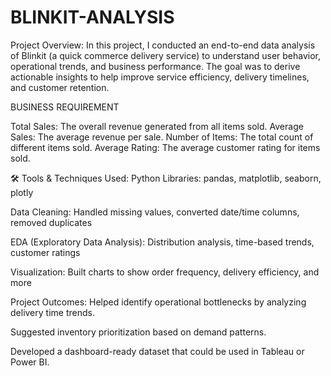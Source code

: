 # BLINKIT-ANALYSIS
 Project Overview: In this project, I conducted an end-to-end data analysis of Blinkit (a quick commerce delivery service) to understand user behavior, operational trends, and business performance. The goal was to derive actionable insights to help improve service efficiency, delivery timelines, and customer retention.


BUSINESS REQUIREMENT

Total Sales: The overall revenue generated from all items sold.
Average Sales: The average revenue per sale.
Number of Items: The total count of different items sold.
Average Rating: The average customer rating for items sold. 

🛠 Tools & Techniques Used:
Python Libraries: pandas, matplotlib, seaborn, plotly

Data Cleaning: Handled missing values, converted date/time columns, removed duplicates

EDA (Exploratory Data Analysis): Distribution analysis, time-based trends, customer ratings

Visualization: Built charts to show order frequency, delivery efficiency, and more


 Project Outcomes:
Helped identify operational bottlenecks by analyzing delivery time trends.

Suggested inventory prioritization based on demand patterns.

Developed a dashboard-ready dataset that could be used in Tableau or Power BI.
